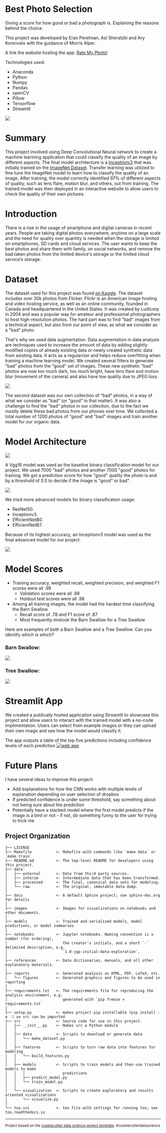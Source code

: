 # Best Photo Selection

Giving a score for how good or bad a photograph is. Explaining the reasons behind the choice.

This project was developed by Eran Perelman, Asi Sheratzki and Ary Korenvais with the guidance of Morris Alper.

A link the website hosting the app: [Rate My Photo!](https://eranper-best-photo-selection-srcrate-my-photo-4ipizc.streamlitapp.com/)


Technologies used: 
* Anaconda
* Python
* Numpy
* Pandas
* openCV
* Pillow
* Tensorflow
* Streamlit

![](images/image_classification.jpg)

# Summary
This project involved using Deep Convolutional Neural network to create a machine learining application that could classify the quality of an image by different aspects. The final model architecture is a [Inceptionv3](https://en.wikipedia.org/wiki/Inceptionv3) that was initially trained on the [ImageNet Dataset](https://en.wikipedia.org/wiki/ImageNet). Transfer learning was utilized to fine tune the ImageNet model to learn how to classify the quality of an image. After training, the model correctly identified 97% of different aspects of quality, such as lens flare, motion blur, and others, out from training. The trained model was then deployed in an interactive website to allow users to check the quality of their own pictures.

# Introduction
There is a rise in the usage of smartphone and digital cameras in recent years. People are taking digital photos everywhere, anytime on a large scale and the need for quality over quantity is needed when the storage is limited on smartphones, SD cards and cloud services. The user wants to keep the best photos and share them with family, on social networks, and remove the bad taken photos from the limited device's storage or the limited cloud service’s storage.

# Dataset
The dataset used for this project was found [on Kaggle](https://www.kaggle.com/datasets/hsankesara/flickr-image-dataset). The dataset includes over 30k photos from Flicker. Flickr is an American image hosting and video hosting service, as well as an online community, founded in Canada and headquartered in the United States. It was created by Ludicorp in 2004 and was a popular way for amateur and professional photographers to host high-resolution photos. The hard part was to find "bad" images from a technical aspect, but also from our point of view, as what we consider as a "bad" photo.

That's why we used data augmentation. Data augmentation in data analysis are techniques used to increase the amount of data by adding slightly modified copies of already existing data or newly created synthetic data from existing data. It acts as a regularizer and helps reduce overfitting when training a machine learning model. We created several filters to generate "bad" photos from the "good" set of images. These new synthetic "bad" photos are now too much dark, too much bright, have lens flare and motion blur (movement of the camera) and also have low quality due to JPEG loss.

![](images/filter_comparison.jpg)

The second dataset was our own collection of "bad" photos, in a way of what we consider as "bad" (or "good" in that matter). It was also a challenge to find the "bad" photos in our collection, due to the fact we mostly delete these bad photos from our phones over time. We collected a total number of 1200 photos of "good" and "bad" images and train another model for our organic data.

# Model Architecture
![](images/vgg16.jpg)

A Vgg16 model was used as the baseline binary classification model for our project. We used 7000 "bad" photos and another 7000 "good" photos for training. We got a prediction score for how "good" quality the photo is and by a threshold of 0.5 to decide if the image is "good" or bad".

![](images/inceptionv3.jpg)

We tried more advanced models for binary classification usage:
* ResNet50.
* Inceptionv3.
* EfficientNetB0.
* EfficientNetB7.

Because of its highest accuracy, an Inceptionv3 model was used as the final advanced model for our project.

![](images/inceptionv3.jpg)

# Model Scores
* Training accuracy, weighted recall, weighted precision, and weighted F1 scores were all .99
    * Validation scores were all .98
    * Holdout test scores were all .98
* Among all training images, the model had the hardest time classifying the Barn Swallow
    * Recall score of .78 and F1 score of .87
    * Most frequently mistook the Barn Swallow for a Tree Swallow

Here are examples of both a Barn Swallow and a Tree Swallow. Can you identify which is which?
### Barn Swallow:
![](imgs/barn_swallow.jpg)

### Tree Swallow:
![](imgs/tree_swallow.jpg)

# Streamlit App

We created a publically hosted application using Streamlit to showcase this project and allow users to interact with the trained model with a no-code implimentation. Users can select from example images or they can upload their own image and see how the model would classify it.

The app outputs a table of the top five predictions including confidence levels of each prediction
[![web app](images/web_app.jpg)](https://eranper-best-photo-selection-srcrate-my-photo-4ipizc.streamlitapp.com)

# Future Plans
I have several ideas to improve this project:
* Add explanations for how the CNN works with multiple levels of explanation depending on user selection of dropbox
* If predicted confidence is under some threshold, say something about not being sure about the prediction
* Potentially have a stacked model where the first model predicts if the image is a bird or not - if not, do something funny to the user for trying to trick me


Project Organization
------------

    ├── LICENSE
    ├── Makefile           <- Makefile with commands like `make data` or `make train`
    ├── README.md          <- The top-level README for developers using this project.
    ├── data
    │   ├── external       <- Data from third party sources.
    │   ├── interim        <- Intermediate data that has been transformed.
    │   ├── processed      <- The final, canonical data sets for modeling.
    │   └── raw            <- The original, immutable data dump.
    │
    ├── docs               <- A default Sphinx project; see sphinx-doc.org for details
    │
    ├── images             <- Images for visualizations on notebooks and other documents.
    │
    ├── models             <- Trained and serialized models, model predictions, or model summaries
    │
    ├── notebooks          <- Jupyter notebooks. Naming convention is a number (for ordering),
    │                         the creator's initials, and a short `-` delimited description, e.g.
    │                         `1.0-jqp-initial-data-exploration`.
    │
    ├── references         <- Data dictionaries, manuals, and all other explanatory materials.
    │
    ├── reports            <- Generated analysis as HTML, PDF, LaTeX, etc.
    │   └── figures        <- Generated graphics and figures to be used in reporting
    │
    ├── requirements.txt   <- The requirements file for reproducing the analysis environment, e.g.
    │                         generated with `pip freeze > requirements.txt`
    │
    ├── setup.py           <- makes project pip installable (pip install -e .) so src can be imported
    ├── src                <- Source code for use in this project.
    │   ├── __init__.py    <- Makes src a Python module
    │   │
    │   ├── data           <- Scripts to download or generate data
    │   │   └── make_dataset.py
    │   │
    │   ├── features       <- Scripts to turn raw data into features for modeling
    │   │   └── build_features.py
    │   │
    │   ├── models         <- Scripts to train models and then use trained models to make
    │   │   │                 predictions
    │   │   ├── predict_model.py
    │   │   └── train_model.py
    │   │
    │   └── visualization  <- Scripts to create exploratory and results oriented visualizations
    │       └── visualize.py
    │
    └── tox.ini            <- tox file with settings for running tox; see tox.readthedocs.io


--------

<p><small>Project based on the <a target="_blank" href="https://drivendata.github.io/cookiecutter-data-science/">cookiecutter data science project template</a>. #cookiecutterdatascience</small></p>
